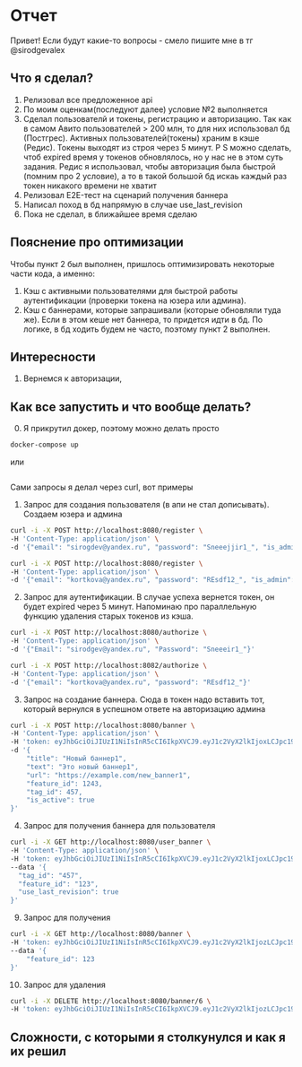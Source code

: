 # Отчет

Привет!
Если будут какие-то вопросы - смело пишите мне в тг @sirodgevalex

## **Что я сделал?**

1. Релизовал все предложенное api
2. По моим оценкам(последуют далее) условие №2 выполняется
3. Сделал пользователй и токены, регистрацию и авторизацию. Так как в самом Авито пользователей > 200 млн, то для них использовал бд (Постгрес). Активных пользователей(токены) храним в кэше (Редис). Токены выходят из строя через 5 минут. P S можно сделать, чтоб expired время у токенов обновлялось, но у нас не в этом суть задания. Редис я использовал, чтобы авторизация была быстрой (помним про 2 условие), а то в такой большой бд искаь каждый раз токен никакого времени не хватит
4. Релизовал Е2E-тест на сценарий получения баннера
5. Написал поход в бд напрямую в случае use_last_revision
6. Пока не сделал, в ближайшее время сделаю

## Пояснение про оптимизации

Чтобы пункт 2 был выполнен, пришлось оптимизировать некоторые части кода, а именно:

1) Кэш с активными пользователями для быстрой работы аутентификации (проверки токена на юзера или админа).
2) Кэш с баннерами, которые запрашивали (которые обновляли туда же). Если в этом кеше нет баннера, то придется идти в бд. По логике, в бд ходить будем не часто, поэтому пункт 2 выполнен.

## Интересности

1. Вернемся к авторизации,

## Как все запустить и что вообще делать?

0. Я прикрутил докер, поэтому можно делать просто

```bash
docker-compose up
```

или

```

```

Сами запросы я делал через curl, вот примеры

1. Запрос для создания пользователя (в апи не стал дописывать). Создаем юзера и админа

```bash
curl -i -X POST http://localhost:8080/register \
-H 'Content-Type: application/json' \
-d '{"email": "sirogdev@yandex.ru", "password": "Sneeejjir1_", "is_admin": false}'
```

```bash
curl -i -X POST http://localhost:8080/register \
-H 'Content-Type: application/json' \
-d '{"email": "kortkova@yandex.ru", "password": "REsdf12_", "is_admin": true}'
```

2. Запрос для аутентификации. В случае успеха вернется токен, он будет expired через 5 минут. Напоминаю про параллельную функцию удаления старых токенов из кэша.

```bash
curl -i -X POST http://localhost:8080/authorize \
-H 'Content-Type: application/json' \
-d '{"Email": "sirodgev@yandex.ru", "Password": "Sneeeir1_"}'
```

```bash
curl -i -X POST http://localhost:8082/authorize \
-H 'Content-Type: application/json' \
-d '{"email": "kortkova@yandex.ru", "password": "REsdf12_"}'
```

3. Запрос на создание баннера. Сюда в токен надо вставить тот, который вернулся в успешном ответе на авторизацию админа

```bash
curl -i -X POST http://localhost:8080/banner \
-H 'Content-Type: application/json' \
-H 'token: eyJhbGciOiJIUzI1NiIsInR5cCI6IkpXVCJ9.eyJ1c2VyX2lkIjoxLCJpc19hZG1pbiI6ZmFsc2UsImV4cCI6MTcxMzEyNzE5OSwic3ViIjoiMSJ9.uS_IMFpokzHGObZSZBMuJrPx_u8dWHNE_A3_YUcvrSg' \
-d '{
    "title": "Новый баннер1",
    "text": "Это новый баннер1",
    "url": "https://example.com/new_banner1",
    "feature_id": 1243,
    "tag_id": 457,
    "is_active": true
}'
```

4. Запрос для получения баннера для пользователя

```bash
curl -i -X GET http://localhost:8080/user_banner \
-H 'Content-Type: application/json' \
-H 'token: eyJhbGciOiJIUzI1NiIsInR5cCI6IkpXVCJ9.eyJ1c2VyX2lkIjoxLCJpc19hZG1pbiI6ZmFsc2UsImV4cCI6MTcxMzA1ODc4OCwic3ViIjoiMSJ9.ImQeNyL7tCl28FyT0bKdE-0xIqA-n355vO1ReObpRU0' \
--data '{
  "tag_id": "457",
  "feature_id": "123",
  "use_last_revision": true
}'
```

9. Запрос для получения

```bash
curl -i -X GET http://localhost:8080/banner \
-H 'token: eyJhbGciOiJIUzI1NiIsInR5cCI6IkpXVCJ9.eyJ1c2VyX2lkIjozLCJpc19hZG1pbiI6dHJ1ZSwiZXhwIjoxNzEzMDg5MjAwLCJzdWIiOiIzIn0.EJHSImpvV9bc7JPFZYPN-HeTPmOoIpr50JpaMAK6dC0' \
--data '{
    "feature_id": 123
}'
```

10. Запрос для удаления

```bash
curl -i -X DELETE http://localhost:8080/banner/6 \
-H 'token: eyJhbGciOiJIUzI1NiIsInR5cCI6IkpXVCJ9.eyJ1c2VyX2lkIjozLCJpc19hZG1pbiI6dHJ1ZSwiZXhwIjoxNzEzMDg5MjAwLCJzdWIiOiIzIn0.EJHSImpvV9bc7JPFZYPN-HeTPmOoIpr50JpaMAK6dC0'
```

## Сложности, с которыми я столкунулся и как я их решил
